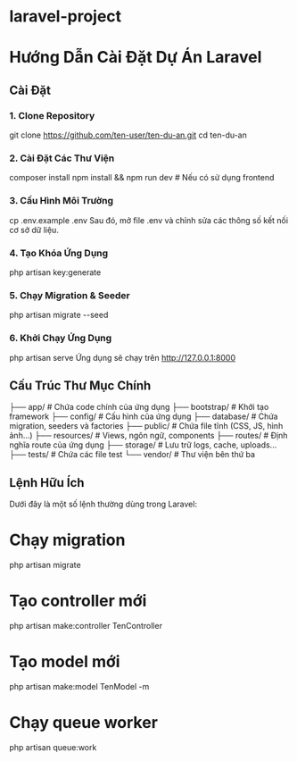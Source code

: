 # laravel-project

# Hướng Dẫn Cài Đặt Dự Án Laravel



## Cài Đặt
### 1. Clone Repository
git clone https://github.com/ten-user/ten-du-an.git
cd ten-du-an

### 2. Cài Đặt Các Thư Viện
composer install
npm install && npm run dev  # Nếu có sử dụng frontend

### 3. Cấu Hình Môi Trường
cp .env.example .env
Sau đó, mở file .env và chỉnh sửa các thông số kết nối cơ sở dữ liệu.

### 4. Tạo Khóa Ứng Dụng
php artisan key:generate

### 5. Chạy Migration & Seeder
php artisan migrate --seed

### 6. Khởi Chạy Ứng Dụng
php artisan serve
Ứng dụng sẽ chạy trên http://127.0.0.1:8000

## Cấu Trúc Thư Mục Chính
├── app/              # Chứa code chính của ứng dụng
├── bootstrap/        # Khởi tạo framework
├── config/           # Cấu hình của ứng dụng
├── database/         # Chứa migration, seeders và factories
├── public/           # Chứa file tĩnh (CSS, JS, hình ảnh...)
├── resources/        # Views, ngôn ngữ, components
├── routes/           # Định nghĩa route của ứng dụng
├── storage/          # Lưu trữ logs, cache, uploads...
├── tests/            # Chứa các file test
└── vendor/           # Thư viện bên thứ ba

## Lệnh Hữu Ích
Dưới đây là một số lệnh thường dùng trong Laravel:
# Chạy migration
php artisan migrate

# Tạo controller mới
php artisan make:controller TenController

# Tạo model mới
php artisan make:model TenModel -m

# Chạy queue worker
php artisan queue:work





